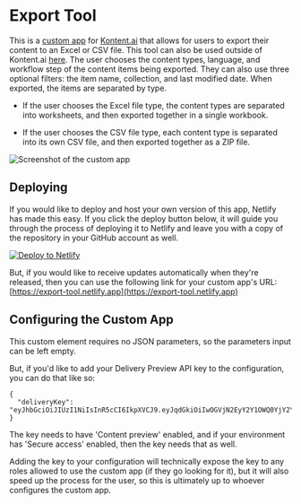 # Export Tool

This is a [custom app](https://kontent.ai/learn/docs/custom-apps) for [Kontent.ai](https://kontent.ai/) that allows for users to export their content to an Excel or CSV file. This tool can also be used outside of Kontent.ai [here](https://export-tool.netlify.app). The user chooses the content types, language, and workflow step of the content items being exported. They can also use three optional filters: the item name, collection, and last modified date. When exported, the items are separated by type.

- If the user chooses the Excel file type, the content types are separated into worksheets, and then exported together in a single workbook.

- If the user chooses the CSV file type, each content type is separated into its own CSV file, and then exported together as a ZIP file.

![Screenshot of the custom app](content-export-tool-demo.gif)

## Deploying

If you would like to deploy and host your own version of this app, Netlify has made this easy. If you click the deploy button below, it will guide you through the process of deploying it to Netlify and leave you with a copy of the repository in your GitHub account as well.

[![Deploy to Netlify](https://www.netlify.com/img/deploy/button.svg)](https://app.netlify.com/start/deploy?repository=https://github.com/mjstackhouse/content-export-tool)

But, if you would like to receive updates automatically when they're released, then you can use the following link for your custom app's URL:
[https://export-tool.netlify.app](https://export-tool.netlify.app)

## Configuring the Custom App

This custom element requires no JSON parameters, so the parameters input can be left empty.

But, if you'd like to add your Delivery Preview API key to the configuration, you can do that like so:
```
{
  "deliveryKey": "eyJhbGciOiJIUzI1NiIsInR5cCI6IkpXVCJ9.eyJqdGkiOiIwOGVjN2EyY2Y1OWQ0YjY2YTUyNDcyNmZjYzY0ZDM1OCIsImlhdCI6MTczODYyMzYwOCwibmJmIjoxNzM4NjIzNjA4LCJleHAiOjE3NzAxNTk1NDAsInZlciI6IjIuMC4wIiwic2NvcGVfaWQiOiI4YWQxODQ5Y2VlNTM0ZDFmODNiNzVlOTMzYWRiNzQ1NSIsInByb2plY3RfY29udGFpbmVyX2lkIjoiNzk0MjRmOWFkNGE2MDBjYzRhN2ZiYTFkYmU5OTMwMTQiLCJhdWQiOiJkZWxpdmVyLmtvbnRlbnQuYWkifQ.nNr6oS9MwrOxgYHyZAjxA6HPesjRnuUi26AnYw04vJQ"
}
```

The key needs to have 'Content preview' enabled, and if your environment has 'Secure access' enabled, then the key needs that as well.

Adding the key to your configuration will technically expose the key to any roles allowed to use the custom app (if they go looking for it), but it will also speed up the process for the user, so this is ultimately up to whoever configures the custom app.